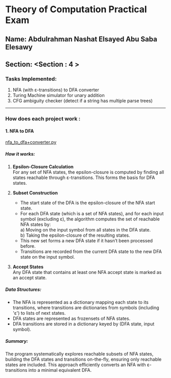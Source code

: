 #  Theory of Computation Practical Exam 

## Name: Abdulrahman Nashat Elsayed Abu Saba Elesawy
## Section: <Section : 4 >

### Tasks Implemented:
1. NFA (with ε-transitions) to DFA converter
2. Turing Machine simulator for unary addition
3. CFG ambiguity checker (detect if a string has multiple parse trees)

---

### How does each project work :

#### 1. NFA to DFA
[nfa_to_dfa+converter.py
](url)

##### How it works:

1. **Epsilon-Closure Calculation**  
   For any set of NFA states, the epsilon-closure is computed by finding all states reachable through ε-transitions. This forms the basis for DFA states.

2. **Subset Construction**  
   - The start state of the DFA is the epsilon-closure of the NFA start state.  
   - For each DFA state (which is a set of NFA states), and for each input symbol (excluding ε), the algorithm computes the set of reachable NFA states by:  
     a) Moving on the input symbol from all states in the DFA state.  
     b) Taking the epsilon-closure of the resulting states.  
   - This new set forms a new DFA state if it hasn’t been processed before.  
   - Transitions are recorded from the current DFA state to the new DFA state on the input symbol.

3. **Accept States**  
   Any DFA state that contains at least one NFA accept state is marked as an accept state.

##### Data Structures:

- The NFA is represented as a dictionary mapping each state to its transitions, where transitions are dictionaries from symbols (including 'ε') to lists of next states.
- DFA states are represented as frozensets of NFA states.
- DFA transitions are stored in a dictionary keyed by (DFA state, input symbol).

##### Summary:

The program systematically explores reachable subsets of NFA states, building the DFA states and transitions on-the-fly, ensuring only reachable states are included. This approach efficiently converts an NFA with ε-transitions into a minimal equivalent DFA.
